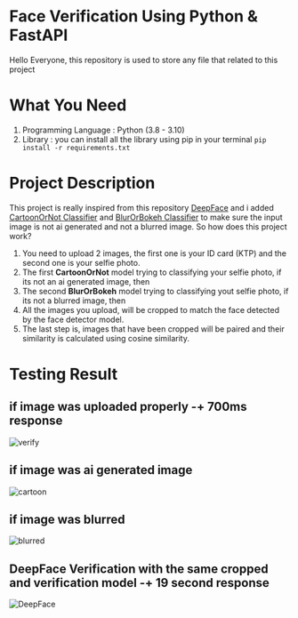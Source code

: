 # Face Verification Using Python & FastAPI
Hello Everyone, this repository is used to store any file that related to this project

# What You Need
1. Programming Language : Python (3.8 - 3.10)
2. Library : you can install all the library using pip in your terminal `pip install -r requirements.txt`

# Project Description
This project is really inspired from this repository [DeepFace](https://github.com/serengil/deepface) and i added [CartoonOrNot Classifier](https://github.com/Libidrave/CartoonOrNot) and [BlurOrBokeh Classifier](https://github.com/Libidrave/BlurOrBokeh) to make sure the input image is not ai generated and not a blurred image. So how does this project work?
1. You need to upload 2 images, the first one is your ID card (KTP) and the second one is your selfie photo.
2. The first **CartoonOrNot** model trying to classifying your selfie photo, if its not an ai generated image, then
3. The second **BlurOrBokeh** model trying to classifying yout selfie photo, if its not a blurred image, then
4. All the images you upload, will be cropped to match the face detected by the face detector model.
5. The last step is, images that have been cropped will be paired and their similarity is calculated using cosine similarity.

# Testing Result
## if image was uploaded properly -+ 700ms response
![verify](https://github.com/user-attachments/assets/5f986b54-7b3a-42b0-9423-666f2ab548ed)

## if image was ai generated image
![cartoon](https://github.com/user-attachments/assets/c504b284-72dd-4a71-9f20-430a7dd25b44)

## if image was blurred
![blurred](https://github.com/user-attachments/assets/ba876976-3979-4ad8-bcc6-1226e6d7d938)

## DeepFace Verification with the same cropped and verification model -+ 19 second response
![DeepFace](https://github.com/user-attachments/assets/9967ae28-98bc-4b18-98c3-08d3f9b3d27c)

